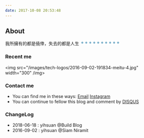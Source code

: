 ```yaml
---
date: 2017-10-08 20:53:48
---
```


<style>
p + p {
        display: inline;
}
</style>

## About

我所擁有的都是僥倖，失去的都是人生
<img src=/images/tw/main-progress-blue-dot.gif style="box-shadow:none; margin:0;height:16px">

[ins]: https://www.instagram.com//

### Recent me

<img src="/images/tech-logos/2016-09-02-191834-meitu-4.jpg" width="300" /img>

### Contact me

- You can find me in these ways: <a class="article-myEmail" href="http://www.klook.com/">  Email</a> <a class="article-myInstagram" href="https://www.instagram.com/"> Instagram</a>
- You can continue to fellow this blog and comment by [DISQUS](https://disqus.com/)

### ChangeLog

- 2018-06-18 : yihsuan @Build Blog
- 2016-09-02 : yihsuan @Siam Niramit


<!--
Copyright © 2018 [www.yihsuan.com](/)

<center>Copyright © 2018 [www.yihsuan.com](/)</center>

我所擁有的都是僥倖，失去的都是人生 -->
